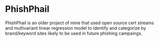 # PhishPhail

PhishPhail is an older project of mine that used open source cert streams and multivariant linear regression model to identify and categorize by brand/keyword sites likely to be used in future phishing campaings.

